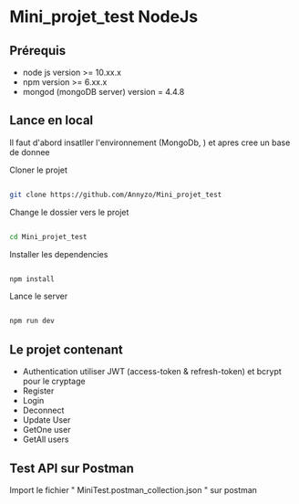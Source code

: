 # Mini_projet_test NodeJs

## Prérequis

- node js version >= 10.xx.x
- npm version >= 6.xx.x
- mongod (mongoDB server) version = 4.4.8

## Lance en local

Il faut d'abord insatller l'environnement (MongoDb, ) et apres cree un base de donnee

Cloner le projet

```bash

git clone https://github.com/Annyzo/Mini_projet_test

```

Change le dossier vers le projet

```bash

cd Mini_projet_test

```

Installer les dependencies

```bash

npm install

```

Lance le server

```bash

npm run dev

```


## Le projet contenant

- Authentication utiliser JWT (access-token & refresh-token) et bcrypt pour le cryptage
- Register
- Login
- Deconnect
- Update User
- GetOne user
- GetAll users

## Test API sur Postman

Import le fichier " MiniTest.postman_collection.json " sur postman
